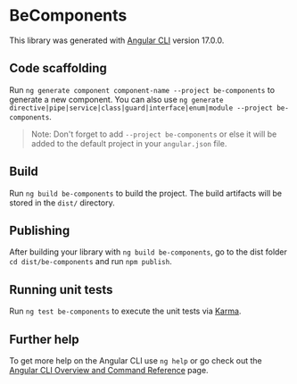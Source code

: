 # BeComponents

This library was generated with [Angular CLI](https://github.com/angular/angular-cli) version 17.0.0.

## Code scaffolding

Run `ng generate component component-name --project be-components` to generate a new component. You can also use `ng generate directive|pipe|service|class|guard|interface|enum|module --project be-components`.
> Note: Don't forget to add `--project be-components` or else it will be added to the default project in your `angular.json` file. 

## Build

Run `ng build be-components` to build the project. The build artifacts will be stored in the `dist/` directory.

## Publishing

After building your library with `ng build be-components`, go to the dist folder `cd dist/be-components` and run `npm publish`.

## Running unit tests

Run `ng test be-components` to execute the unit tests via [Karma](https://karma-runner.github.io).

## Further help

To get more help on the Angular CLI use `ng help` or go check out the [Angular CLI Overview and Command Reference](https://angular.io/cli) page.
